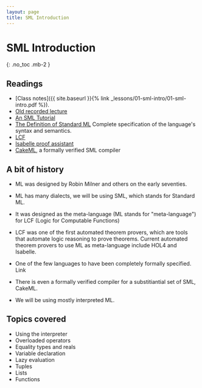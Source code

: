 ```yaml
---
layout: page
title: SML Introduction
---
```


# SML Introduction
{: .no_toc .mb-2 }

## Readings

- [Class notes]({{ site.baseurl }}{% link _lessons/01-sml-intro/01-sml-intro.pdf %}).
- [Old recorded lecture](https://www.youtube.com/playlist?list=PLeIbBi3CwMZxjkRr595OVUL2GC3zCouTm)
- [An SML Tutorial](http://homepages.inf.ed.ac.uk/stg/NOTES/)
- [The Definition of Standard ML](https://smlfamily.github.io/sml97-defn.pdf)
  Complete specification of the language's syntax and semantics.
- [LCF](https://en.wikipedia.org/wiki/Logic_for_Computable_Functions)
- [Isabelle proof assistant](https://isabelle.in.tum.de/)
- [CakeML](https://cakeml.org/), a formally verified SML compiler

## A bit of history

- ML was designed by Robin Milner and others on the early seventies.

- ML has many dialects, we will be using SML, which stands for Standard ML.

- It was designed as the meta-language (ML stands for "meta-language") for LCF
  (Logic for Computable Functions)

- LCF was one of the first automated theorem provers, which are tools that
  automate logic reasoning to prove theorems. Current automated theorem provers
  to use ML as meta-language include HOL4 and Isabelle.

- One of the few languages to have been completely formally specified. Link

- There is even a formally verified compiler for a substitiantial set of
  SML, CakeML.

- We will be using mostly interpreted ML.

## Topics covered

- Using the interpreter
- Overloaded operators
- Equality types and reals
- Variable declaration
- Lazy evaluation
- Tuples
- Lists
- Functions
